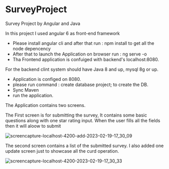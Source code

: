 # SurveyProject
Survey Project by Angular and Java

In this project I used angular 6 as front-end framework

* Please install angular cli and after that run : npm install to get all the node depencency
* After that to launch the Application on browser run : ng serve -o
* Tha Frontend application is confuiged with backend's localhost:8080.

For the backend clint system should have Java 8 and up, mysql 8g or up.

* Application is configed on 8080. 
* please run command : create database project; to create the DB.
* Sync Maven 
* run the application.

The Application contains two screens.

The First screen is for submitting the survey, It contains some basic questions along with one star rating input. When the user fills all the fields then it will aloow to submit 

![screencapture-localhost-4200-add-2023-02-19-17_30_09](https://user-images.githubusercontent.com/26324327/219957546-ad9a8846-2af6-43c5-bba7-88a2cdbc5c8c.png)


The second screen contains a list of the submitted survey. I also added one update screen just to showcase all the curd operation.

![screencapture-localhost-4200-2023-02-19-17_30_33](https://user-images.githubusercontent.com/26324327/219957770-da91b890-e16a-42c7-b57f-c97c91c6ebb8.png)
